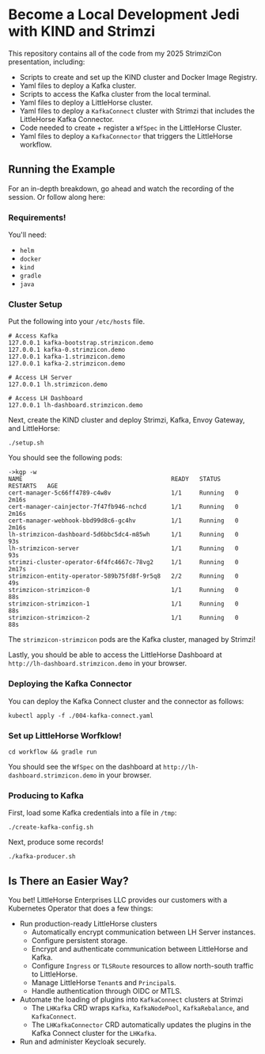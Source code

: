 # Become a Local Development Jedi with KIND and Strimzi

This repository contains all of the code from my 2025 StrimziCon presentation, including:

* Scripts to create and set up the KIND cluster and Docker Image Registry.
* Yaml files to deploy a Kafka cluster.
* Scripts to access the Kafka cluster from the local terminal.
* Yaml files to deploy a LittleHorse cluster.
* Yaml files to deploy a `KafkaConnect` cluster with Strimzi that includes the LittleHorse Kafka Connector.
* Code needed to create + register a `WfSpec` in the LittleHorse Cluster.
* Yaml files to deploy a `KafkaConnector` that triggers the LittleHorse workflow.

## Running the Example

For an in-depth breakdown, go ahead and watch the recording of the session. Or follow along here:

### Requirements!

You'll need:

* `helm`
* `docker`
* `kind`
* `gradle`
* `java`

### Cluster Setup

Put the following into your `/etc/hosts` file.

```
# Access Kafka
127.0.0.1 kafka-bootstrap.strimzicon.demo
127.0.0.1 kafka-0.strimzicon.demo
127.0.0.1 kafka-1.strimzicon.demo
127.0.0.1 kafka-2.strimzicon.demo

# Access LH Server
127.0.0.1 lh.strimzicon.demo

# Access LH Dashboard
127.0.0.1 lh-dashboard.strimzicon.demo
```

Next, create the KIND cluster and deploy Strimzi, Kafka, Envoy Gateway, and LittleHorse:

```
./setup.sh
```

You should see the following pods:

```
->kgp -w
NAME                                          READY   STATUS    RESTARTS   AGE
cert-manager-5c66ff4789-c4w8v                 1/1     Running   0          2m16s
cert-manager-cainjector-7f47fb946-nchcd       1/1     Running   0          2m16s
cert-manager-webhook-bbd99d8c6-gc4hv          1/1     Running   0          2m16s
lh-strimzicon-dashboard-5d6bbc5dc4-m85wh      1/1     Running   0          93s
lh-strimzicon-server                          1/1     Running   0          93s
strimzi-cluster-operator-6f4fc4667c-78vg2     1/1     Running   0          2m17s
strimzicon-entity-operator-589b75fd8f-9r5q8   2/2     Running   0          49s
strimzicon-strimzicon-0                       1/1     Running   0          88s
strimzicon-strimzicon-1                       1/1     Running   0          88s
strimzicon-strimzicon-2                       1/1     Running   0          88s
```

The `strimzicon-strimzicon` pods are the Kafka cluster, managed by Strimzi!

Lastly, you should be able to access the LittleHorse Dashboard at `http://lh-dashboard.strimzicon.demo` in your browser.

### Deploying the Kafka Connector

You can deploy the Kafka Connect cluster and the connector as follows:

```
kubectl apply -f ./004-kafka-connect.yaml
```

### Set up LittleHorse Worfklow!

```
cd workflow && gradle run
```

You should see the `WfSpec` on the dashboard at `http://lh-dashboard.strimzicon.demo` in your browser.

### Producing to Kafka

First, load some Kafka credentials into a file in `/tmp`:

```
./create-kafka-config.sh
```

Next, produce some records!

```
./kafka-producer.sh
```


## Is There an Easier Way?

You bet! LittleHorse Enterprises LLC provides our customers with a Kubernetes Operator that does a few things:
* Run production-ready LittleHorse clusters
  * Automatically encrypt communication between LH Server instances.
  * Configure persistent storage.
  * Encrypt and authenticate communication between LittleHorse and Kafka.
  * Configure `Ingress` or `TLSRoute` resources to allow north-south traffic to LittleHorse.
  * Manage LittleHorse `Tenant`s and `Principal`s.
  * Handle authentication through OIDC or MTLS.
* Automate the loading of plugins into `KafkaConnect` clusters at Strimzi
  * The `LHKafka` CRD wraps `Kafka`, `KafkaNodePool`, `KafkaRebalance`, and `KafkaConnect`.
  * The `LHKafkaConnector` CRD automatically updates the plugins in the Kafka Connect cluster for the `LHKafka`.
* Run and administer Keycloak securely.
